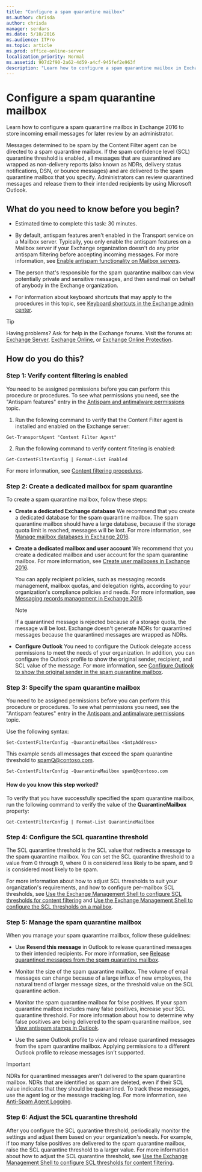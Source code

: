 ```yaml
---
title: "Configure a spam quarantine mailbox"
ms.author: chrisda
author: chrisda
manager: serdars
ms.date: 5/10/2016
ms.audience: ITPro
ms.topic: article
ms.prod: office-online-server
localization_priority: Normal
ms.assetid: 907d2f90-2a62-4d59-a4cf-945fef2e963f
description: "Learn how to configure a spam quarantine mailbox in Exchange 2016 to store incoming email messages for later review by an administrator."
---
```


# Configure a spam quarantine mailbox

Learn how to configure a spam quarantine mailbox in Exchange 2016 to store incoming email messages for later review by an administrator.
  
Messages determined to be spam by the Content Filter agent can be directed to a spam quarantine mailbox. If the spam confidence level (SCL) quarantine threshold is enabled, all messages that are quarantined are wrapped as non-delivery reports (also known as NDRs, delivery status notifications, DSN, or bounce messages) and are delivered to the spam quarantine mailbox that you specify. Administrators can review quarantined messages and release them to their intended recipients by using Microsoft Outlook.
  
## What do you need to know before you begin?

- Estimated time to complete this task: 30 minutes.
    
- By default, antispam features aren't enabled in the Transport service on a Mailbox server. Typically, you only enable the antispam features on a Mailbox server if your Exchange organization doesn't do any prior antispam filtering before accepting incoming messages. For more information, see [Enable antispam functionality on Mailbox servers](enable-antispam-functionality-on-mailbox-servers.md).
    
- The person that's responsible for the spam quarantine mailbox can view potentially private and sensitive messages, and then send mail on behalf of anybody in the Exchange organization.
    
- For information about keyboard shortcuts that may apply to the procedures in this topic, see [Keyboard shortcuts in the Exchange admin center](../../about-documentation/keyboard-shortcuts-in-eac.md).
    
> [!TIP]
> Having problems? Ask for help in the Exchange forums. Visit the forums at: [Exchange Server](https://go.microsoft.com/fwlink/p/?linkId=60612), [Exchange Online](https://go.microsoft.com/fwlink/p/?linkId=267542), or [Exchange Online Protection](https://go.microsoft.com/fwlink/p/?linkId=285351). 
  
## How do you do this?

### Step 1: Verify content filtering is enabled

You need to be assigned permissions before you can perform this procedure or procedures. To see what permissions you need, see the "Antispam features" entry in the [Antispam and antimalware permissions](../../permissions/feature-permissions/antispam-and-antimalware.md) topic. 
  
1. Run the following command to verify that the Content Filter agent is installed and enabled on the Exchange server:
    
  ```
  Get-TransportAgent "Content Filter Agent"
  ```

2. Run the following command to verify content filtering is enabled:
    
  ```
  Get-ContentFilterConfig | Format-List Enabled
  ```

For more information, see [Content filtering procedures](procedures.md).
  
### Step 2: Create a dedicated mailbox for spam quarantine

To create a spam quarantine mailbox, follow these steps:
  
- **Create a dedicated Exchange database** We recommend that you create a dedicated database for the spam quarantine mailbox. The spam quarantine mailbox should have a large database, because if the storage quota limit is reached, messages will be lost. For more information, see [Manage mailbox databases in Exchange 2016](../../architecture/mailbox-servers/manage-db.md).
    
- **Create a dedicated mailbox and user account** We recommend that you create a dedicated mailbox and user account for the spam quarantine mailbox. For more information, see [Create user mailboxes in Exchange 2016](../../recipients-0/create-user-mailboxes.md).
    
    You can apply recipient policies, such as messaging records management, mailbox quotas, and delegation rights, according to your organization's compliance policies and needs. For more information, see [Messaging records management in Exchange 2016](../../messaging-policy-and-compliance/mrm/mrm.md).
    
    > [!NOTE]
    > If a quarantined message is rejected because of a storage quota, the message will be lost. Exchange doesn't generate NDRs for quarantined messages because the quarantined messages are wrapped as NDRs. 
  
- **Configure Outlook** You need to configure the Outlook delegate access permissions to meet the needs of your organization. In addition, you can configure the Outlook profile to show the original sender, recipient, and SCL value of the message. For more information, see [Configure Outlook to show the original sender in the spam quarantine mailbox](configure-outlook-to-show-original-sender-in-spam-quarantine-mailbox.md).
    
### Step 3: Specify the spam quarantine mailbox

You need to be assigned permissions before you can perform this procedure or procedures. To see what permissions you need, see the "Antispam features" entry in the [Antispam and antimalware permissions](../../permissions/feature-permissions/antispam-and-antimalware.md) topic. 
  
Use the following syntax:
  
```
Set-ContentFilterConfig -QuarantineMailbox <SmtpAddress>
```

This example sends all messages that exceed the spam quarantine threshold to spamQ@contoso.com.
  
```
Set-ContentFilterConfig -QuarantineMailbox spamQ@contoso.com
```

#### How do you know this step worked?

To verify that you have successfully specified the spam quarantine mailbox, run the following command to verify the value of the **QuarantineMailbox** property: 
  
```
Get-ContentFilterConfig | Format-List QuarantineMailbox
```

### Step 4: Configure the SCL quarantine threshold

The SCL quarantine threshold is the SCL value that redirects a message to the spam quarantine mailbox. You can set the SCL quarantine threshold to a value from 0 through 9, where 0 is considered less likely to be spam, and 9 is considered most likely to be spam.
  
For more information about how to adjust SCL thresholds to suit your organization's requirements, and how to configure per-mailbox SCL thresholds, see [Use the Exchange Management Shell to configure SCL thresholds for content filtering](procedures.md#ShellSCL) and [Use the Exchange Management Shell to configure the SCL thresholds on a mailbox](configure-antispam-settings.md#MailboxSCLThresholds).
  
### Step 5: Manage the spam quarantine mailbox

When you manage your spam quarantine mailbox, follow these guidelines:
  
- Use **Resend this message** in Outlook to release quarantined messages to their intended recipients. For more information, see [Release quarantined messages from the spam quarantine mailbox](release-quarantined-mailboxes.md).
    
- Monitor the size of the spam quarantine mailbox. The volume of email messages can change because of a large influx of new employees, the natural trend of larger message sizes, or the threshold value on the SCL quarantine action.
    
- Monitor the spam quarantine mailbox for false positives. If your spam quarantine mailbox includes many false positives, increase your SCL quarantine threshold. For more information about how to determine why false positives are being delivered to the spam quarantine mailbox, see [View antispam stamps in Outlook](view-antispam-stamps-in-outlook.md).
    
- Use the same Outlook profile to view and release quarantined messages from the spam quarantine mailbox. Applying permissions to a different Outlook profile to release messages isn't supported.
    
> [!IMPORTANT]
> NDRs for quarantined messages aren't delivered to the spam quarantine mailbox. NDRs that are identified as spam are deleted, even if their SCL value indicates that they should be quarantined. To track these messages, use the agent log or the message tracking log. For more information, see [Anti-Spam Agent Logging](http://technet.microsoft.com/library/dbd478d2-7993-4931-80db-5b2f7d4269bd.aspx). 
  
### Step 6: Adjust the SCL quarantine threshold

After you configure the SCL quarantine threshold, periodically monitor the settings and adjust them based on your organization's needs. For example, if too many false positives are delivered to the spam quarantine mailbox, raise the SCL quarantine threshold to a larger value. For more information about how to adjust the SCL quarantine threshold, see [Use the Exchange Management Shell to configure SCL thresholds for content filtering](procedures.md#ShellSCL).
  

